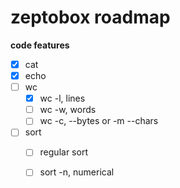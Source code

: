 # zeptobox roadmap

**code features**
 - [x] cat
 - [x] echo
 - [ ] wc
    - [x] wc -l, lines
    - [ ] wc -w, words
    - [ ] wc -c, --bytes or -m --chars
 - [ ] sort
    - [ ] regular sort
    - [ ] sort -n, numerical


